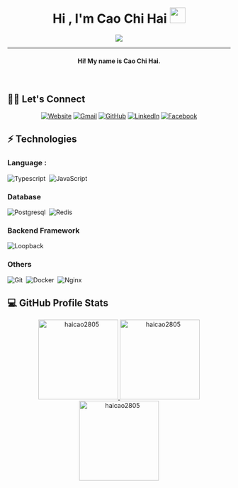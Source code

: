 <h1 align="center">Hi , I'm Cao Chi Hai <img src="https://media.giphy.com/media/hvRJCLFzcasrR4ia7z/giphy.gif" width="35"></h1>
<p align="center">
  <a href="https://github.com/DenverCoder1/readme-typing-svg"><img src="https://readme-typing-svg.herokuapp.com?lines=Software+Developer&center=true&width=500&height=50"></a>
</p>
<hr/>

<h4 align="center">Hi! My name is Cao Chi Hai.</h4>

<br>

## 🙋‍♀️ Let's Connect
<p align="center">
  <a href="https://dev.caochihai.id.vn" target="_blank"><img src="https://img.icons8.com/bubbles/50/000000/web.png" alt="Website"/></a>
  <a href="mailto:haicao2805@gmail.com" target="_blank"><img src="https://img.icons8.com/bubbles/50/000000/gmail.png" alt="Gmail"/></a>
  <a href="https://github.com/haicao2805" target="_blank"><img src="https://img.icons8.com/bubbles/50/000000/github.png" alt="GitHub"/></a>
  <a href="https://www.linkedin.com/in/cao-chi-hai" target="_blank"><img src="https://img.icons8.com/bubbles/50/000000/linkedin.png" alt="LinkedIn"/></a>
  <a href="https://www.facebook.com/profile.php?id=100009261397293" target="_blank"><img src="https://img.icons8.com/bubbles/50/000000/facebook-new.png" alt="Facebook"/></a>
</p>


## ⚡ Technologies
### Language :
![Typescript](https://img.shields.io/badge/-Typescript-05122A?style=flat&logo=typescript)&nbsp;
![JavaScript](https://img.shields.io/badge/-JavaScript-05122A?style=flat&logo=javascript)&nbsp;
### Database
![Postgresql](https://img.shields.io/badge/-postgres-05122A?style=flat&logo=postgresql)&nbsp;
![Redis](https://img.shields.io/badge/-redis-05122A?style=flat&logo=Redis&logoColor=red)&nbsp;
### Backend Framework
![Loopback](https://img.shields.io/badge/-loopback-05122A?style=flat&logo=loopback&logoColor=red)&nbsp;
### Others
![Git](https://img.shields.io/badge/-Git-05122A?style=flat&logo=git)&nbsp;
![Docker](https://img.shields.io/badge/-Docker-05122A?style=flat&logo=docker)&nbsp;
![Nginx](https://img.shields.io/badge/-Nginx-05122A?style=flat&logo=nginx&logoColor=green)&nbsp;


## 💻 GitHub Profile Stats 
<p align="center">
  <a href="https://github.com/haicao2805">
    <img src="https://github-readme-streak-stats.herokuapp.com/?user=haicao2805&theme=algolia" alt="haicao2805" height="180em"/>
    <img src="https://github-readme-stats.vercel.app/api/top-langs?username=haicao2805&show_icons=true&locale=en&layout=compact&theme=algolia&langs_count=6&hide=javascript" alt="haicao2805" height="180em"/>
    <img src="https://github-readme-stats.vercel.app/api?username=haicao2805&show_icons=true&locale=en&theme=algolia" alt="haicao2805" height="180em"/>
  </a>
</p>
